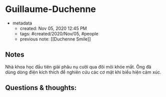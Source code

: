 # Guillaume-Duchenne

- metadata
	- created: Nov 05, 2020 12:45 PM 
	- tags: #created/2020/Nov/05, #people 
	- previous note: [[Duchenne Smile]]

## Notes

Nhà khoa học đầu tiên giải phâu nụ cười qua đôi môi khóe mắt. Ông đã dùng dòng điện kích thích để nghiên cứu các cơ mặt khi biểu hiện cảm xúc.

## Questions & thoughts:

